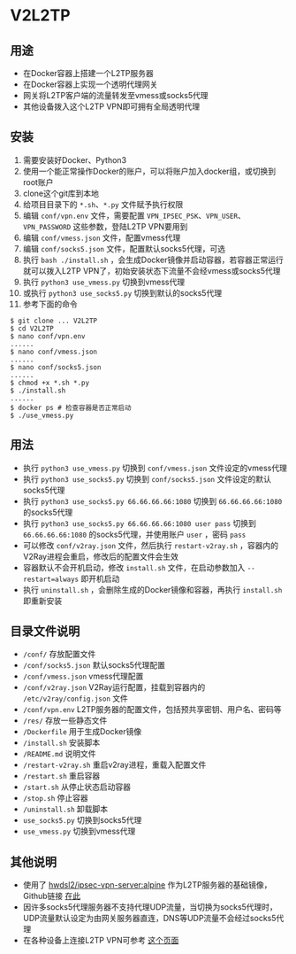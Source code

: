# V2L2TP

## 用途

* 在Docker容器上搭建一个L2TP服务器
* 在Docker容器上实现一个透明代理网关
* 网关将L2TP客户端的流量转发至vmess或socks5代理
* 其他设备拨入这个L2TP VPN即可拥有全局透明代理

## 安装

1. 需要安装好Docker、Python3
2. 使用一个能正常操作Docker的账户，可以将账户加入docker组，或切换到root账户
3. clone这个git库到本地
4. 给项目目录下的 `*.sh`、`*.py` 文件赋予执行权限
5. 编辑 `conf/vpn.env` 文件，需要配置 `VPN_IPSEC_PSK`、`VPN_USER`、`VPN_PASSWORD` 这些参数，登陆L2TP VPN要用到
6. 编辑 `conf/vmess.json` 文件，配置vmess代理
7. 编辑 `conf/socks5.json` 文件，配置默认socks5代理，可选
8. 执行 `bash ./install.sh` ，会生成Docker镜像并启动容器，若容器正常运行就可以拨入L2TP VPN了，初始安装状态下流量不会经vmess或socks5代理
9. 执行 `python3 use_vmess.py` 切换到vmess代理
10. 或执行 `python3 use_socks5.py` 切换到默认的socks5代理
11. 参考下面的命令

```
$ git clone ... V2L2TP
$ cd V2L2TP
$ nano conf/vpn.env
......
$ nano conf/vmess.json
......
$ nano conf/socks5.json
......
$ chmod +x *.sh *.py
$ ./install.sh
......
$ docker ps # 检查容器是否正常启动
$ ./use_vmess.py
```

## 用法

* 执行 `python3 use_vmess.py` 切换到 `conf/vmess.json` 文件设定的vmess代理
* 执行 `python3 use_socks5.py` 切换到 `conf/socks5.json` 文件设定的默认socks5代理
* 执行 `python3 use_socks5.py 66.66.66.66:1080` 切换到 `66.66.66.66:1080` 的socks5代理
* 执行 `python3 use_socks5.py 66.66.66.66:1080 user pass` 切换到 `66.66.66.66:1080` 的socks5代理，并使用账户 `user` ，密码 `pass`
* 可以修改 `conf/v2ray.json` 文件，然后执行 `restart-v2ray.sh` ，容器内的V2Ray进程会重启，修改后的配置文件会生效
* 容器默认不会开机启动，修改 `install.sh` 文件，在启动参数加入 `--restart=always` 即开机启动
* 执行 `uninstall.sh` ，会删除生成的Docker镜像和容器，再执行 `install.sh` 即重新安装

## 目录文件说明

* `/conf/` 存放配置文件
* `/conf/socks5.json` 默认socks5代理配置
* `/conf/vmess.json` vmess代理配置
* `/conf/v2ray.json` V2Ray运行配置，挂载到容器内的 `/etc/v2ray/config.json` 文件
* `/conf/vpn.env` L2TP服务器的配置文件，包括预共享密钥、用户名、密码等
* `/res/` 存放一些静态文件
* `/Dockerfile` 用于生成Docker镜像
* `/install.sh` 安装脚本
* `/README.md` 说明文件
* `/restart-v2ray.sh` 重启v2ray进程，重载入配置文件
* `/restart.sh` 重启容器
* `/start.sh` 从停止状态启动容器
* `/stop.sh` 停止容器
* `/uninstall.sh` 卸载脚本
* `use_socks5.py` 切换到socks5代理
* `use_vmess.py` 切换到vmess代理

## 其他说明

* 使用了 [hwdsl2/ipsec-vpn-server:alpine](https://hub.docker.com/r/hwdsl2/ipsec-vpn-server) 作为L2TP服务器的基础镜像，Github链接 [在此](https://github.com/hwdsl2/docker-ipsec-vpn-server)
* 因许多socks5代理服务器不支持代理UDP流量，当切换为socks5代理时，UDP流量默认设定为由网关服务器直连，DNS等UDP流量不会经过socks5代理
* 在各种设备上连接L2TP VPN可参考 [这个页面](https://github.com/hwdsl2/setup-ipsec-vpn/blob/master/docs/clients-zh.md)